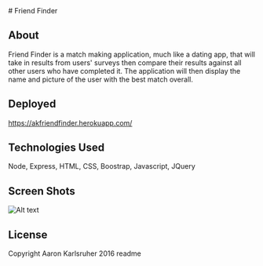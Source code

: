 <snippet>
  <content>
# Friend Finder

## About
Friend Finder is a match making application, much like a dating app, that will take in results from users' surveys then compare their results against all other users who have completed it. The application will then display the name and picture of the user with the best match overall.
## Deployed
https://akfriendfinder.herokuapp.com/
## Technologies Used
Node, Express, HTML, CSS, Boostrap, Javascript, JQuery
## Screen Shots
![Alt text](https://s32.postimg.org/4gs6d5y45/Screen_Shot_2016_07_05_at_1_09_11_PM.png "Optional title")
## License
Copyright Aaron Karlsruher 2016
  <tabTrigger>readme</tabTrigger>
</snippet>



